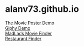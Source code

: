 # alanv73.github.io

<div>
  <a href="https://alanv73.github.io/movieposter/">The Movie Poster Demo</a>
</div>
<div>
  <a href="https://alanv73.github.io/giphy/">Giphy Demo</a>
</div>
<div>
  <a href="https://alanv73.github.io/MadLads/">MadLads Movie Finder</a>
<div>
<div>
  <a href="https://alanv73.github.io/zomatoAPI/">Restaurant Finder</a>
<div>
